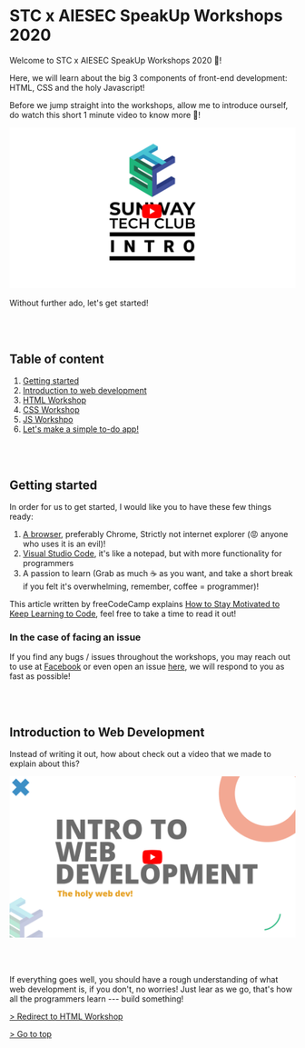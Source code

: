 # STC x AIESEC SpeakUp Workshops 2020

Welcome to STC x AIESEC SpeakUp Workshops 2020 🥳!

Here, we will learn about the big 3 components of front-end development: HTML, CSS and the holy Javascript!

Before we jump straight into the workshops, allow me to introduce ourself, do watch this short 1 minute video to know more 🎇!

[![intro video](/assets/banner.png)](https://www.youtube.com/watch?v=aBNvCoJP-ag)

Without further ado, let's get started!

<br>
<br>

## Table of content

1. [Getting started](#1)
2. [Introduction to web development](#2)
3. [HTML Workshop](/html)
4. [CSS Workshop](/css)
5. [JS Workshpo](/js)
6. [Let's make a simple to-do app!](/project)

<br>
<br>

## Getting started <a name="1"></a>

In order for us to get started, I would like you to have these few things ready:

1. [A browser](https://www.google.com/chrome/), preferably Chrome, Strictly not internet explorer (😡 anyone who uses it is an evil)!
2. [Visual Studio Code](https://code.visualstudio.com/download), it's like a notepad, but with more functionality for programmers
3. A passion to learn (Grab as much ☕ as you want, and take a short break if you felt it's overwhelming, remember, coffee = programmer)!

This article written by freeCodeCamp explains [How to Stay Motivated to Keep Learning to Code](https://www.freecodecamp.org/news/how-to-stay-motivated-to-keep-learning-to-code/), feel free to take a time to read it out!

### In the case of facing an issue

If you find any bugs / issues throughout the workshops, you may reach out to use at [Facebook](https://www.facebook.com/sunwaytechclub) or even open an issue [here](https://github.com/sunwaytechclub/STC-x-AIESEC-SpeakUp-Workshops-2020/issues), we will respond to you as fast as possible!

<br>
<br>

## Introduction to Web Development <a name="2"></a>

Instead of writing it out, how about check out a video that we made to explain about this?

[![intro to web dev video](/assets/intro.png)](https://youtu.be/4GdtgkWIqfA)

<br>
<br>

If everything goes well, you should have a rough understanding of what web development is, if you don't, no worries! Just lear as we go, that's how all the programmers learn --- build something!

[> Redirect to HTML Workshop](/html)

[> Go to top](/)
